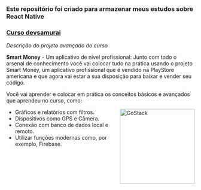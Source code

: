 ### **Este repositório foi criado para armazenar meus estudos sobre React Native**


### <a href="https://github.com/lutidev/react-native-studies/tree/master/curso-devsamurai">Curso devsamurai</a>

*Descrição do projeto avançado do curso*

**Smart Money** - ​Um aplicativo de nível profissional:
Junto com todo o arsenal de conhecimento você vai colocar tudo na prática usando o projeto Smart Money, um aplicativo profissional que é vendido na PlayStore americana e que agora vai estar a sua disposição para baixar e vender seu código.

Você vai aprender e colocar em prática os conceitos ​básicos e avançados que aprendeu no curso, como:

<img align="right" alt="GoStack" src="https://lp.devsamurai.com.br/wp-content/uploads/2020/03/Smart-Money-Mockup.png" width="200px" />

- Gráficos e relatórios com filtros.
- Dispositivos como GPS e Câmera.
- ​Conexão com banco de dados local e remoto.
- Utilizar funções modernas como, por exemplo, Firebase.